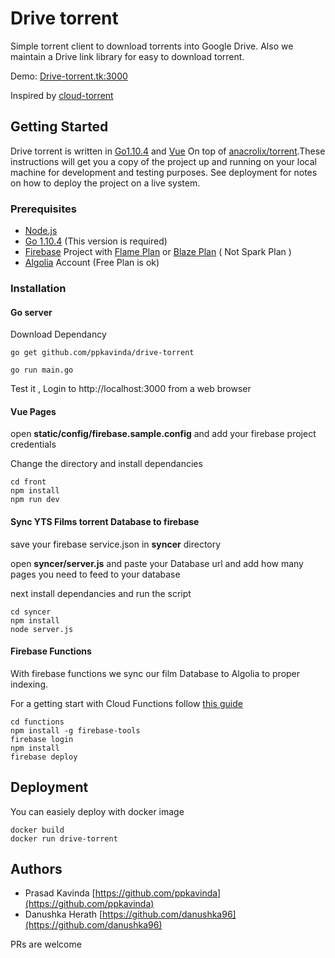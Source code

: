# Drive torrent

Simple torrent client to download torrents into Google Drive. Also we maintain a Drive link library for easy to download torrent.

Demo: [Drive-torrent.tk:3000](http://drive-torrent.tk:3000)

Inspired by [cloud-torrent](https://github.com/jpillora/cloud-torrent)

## Getting Started

Drive torrent is written in [Go1.10.4](https://golang.org) and [Vue](https://vuejs.org) On top of [anacrolix/torrent](https://github.com/anacrolix/torrent).These instructions will get you a copy of the project up and running on your local machine for development and testing purposes. See deployment for notes on how to deploy the project on a live system.

### Prerequisites

* [Node.js](https://nodejs.org/)
* [Go 1.10.4](https://github.com/golang/go/releases/tag/go1.10.4) (This version is required)
* [Firebase](firebase.google.com) Project with [Flame Plan](https://firebase.google.com/pricing/) or [Blaze Plan](https://firebase.google.com/pricing/) ( Not Spark Plan )
* [Algolia](https://algolia.com) Account (Free Plan is ok)

### Installation

#### Go server

Download Dependancy

```
go get github.com/ppkavinda/drive-torrent

go run main.go
```

Test it , Login to http://localhost:3000 from a web browser


#### Vue Pages

open **static/config/firebase.sample.config** and add your firebase project credentials

Change the directory and install dependancies

```
cd front
npm install
npm run dev
```

#### Sync YTS Films torrent Database to firebase

save your firebase service.json in **syncer** directory

open **syncer/server.js** and paste your Database url and add how many pages you need to feed to your database

next install dependancies and run the script

```
cd syncer
npm install
node server.js
```

#### Firebase Functions

With firebase functions we sync our film Database to Algolia to proper indexing.

For a getting start with Cloud Functions follow [this guide](https://firebase.google.com/docs/functions/get-started)

```
cd functions
npm install -g firebase-tools
firebase login
npm install
firebase deploy
```

## Deployment
You can easiely deploy with docker image

```
docker build
docker run drive-torrent
```

## Authors

* Prasad Kavinda [https://github.com/ppkavinda](https://github.com/ppkavinda)
* Danushka Herath [https://github.com/danushka96](https://github.com/danushka96)

PRs are welcome
